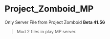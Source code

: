 # Project_Zomboid_MP

Only Server File from Project Zomboid  **Beta 41.56**

>Mod 2 files in play MP server.